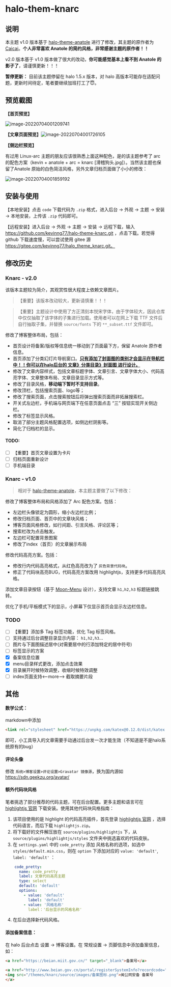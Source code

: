 # halo-them-knarc

## 说明


本主题 v1.0 版本基于 [halo-theme-anatole](https://github.com/halo-dev/halo-theme-anatole) 进行了修改，其主题的原作者为 [Caicai](https://www.caicai.me)。**个人非常喜欢 Anatole 的简约风格，非常感谢主题的原作者！！** 

v2.0 版本基于 v1.0 版本做了很大的改动，**你可能感觉基本上看不到 Anatole 的影子了**，请谨慎更新！！！

**暂停更新：** 目前该主题停留在 halo 1.5.x 版本，对 halo 高版本可能存在适配问题，更新时间待定，笔者要继续加班打工了😇。

## 预览截图

**【首页预览】**

![image-20220704001209741](img/README/image-20220704001209741.png)



**【文章页面预览】**![image-20220704001726105](img/README/image-20220704001726105.png)

**【侧边栏预览】**

有过用 Linux-arc 主题的朋友应该很熟悉上面这种配色，是的该主题参考了 arc 的配色方案（kevin + anatole + arc = knarc [滑稽狗头.jpg]）。当然该主题也保留了Anatole 原始的白色简洁风格，另外文章归档页面做了小小的修改：

![image-20220704001859192](img/README/image-20220704001859192.png)

## 安装与使用

【本地安装】点击 `code` 下载代码为 `.zip` 格式，进入后台 -> 外观 -> 主题 -> 安装 -> 本地安装，上传该 `.zip` 代码即可。

 【远程安装】进入后台 -> 外观 -> 主题 -> 安装 -> 远程下载，输入 https://github.com/kevinng77/halo-theme-knarc.git ，点击下载。若觉得 github 下载速度慢，可以尝试使用 gitee 源 https://gitee.com/kevinng77/halo_theme_knarc.git。

## 修改历史

### Knarc - v2.0

该版本主题较为简介，其观赏性很大程度上依赖文章图片。

> 【重要】该版本改动较大，更新请慎重！！！

> 【重要】主题设计中使用了方正清刻本悦宋字体，由于字体较大，因此仓库中仅仅抽取了该字体的子集进行加载。使用者可以在网上下载 TTF 文件后自行抽取子集，并替换 `source/fonts` 下的 `**_subset.ttf` 文件即可。

修改了博客整体布局，包括：

+ 首页设计将备案/版权等信息统一移动到了页面最下方，保留 Anatole 原作者信息。
+ 首页添加了分类幻灯片导航窗口。**<u>只有添加了封面图的类别才会显示在导航栏中！！你可以在halo后台的 文章》分类目录》封面图 进行设计。</u>**
+ 修改了文章内容样式，包括文章标题字体、文章引言、文章字体大小、代码高亮字体、文章整体布局、文章目录显示方式等。
+ 修改了目录风格，**移动端下暂时不支持目录**。
+ 修改顶栏，包括搜索页面、logo等；
+ 修改了搜索页面，点击搜索按钮后将弹出搜索页面而非拓展搜索栏。
+ 开关式左边栏，手机端与网页端下在任意页面点击 “三” 按钮实现开关侧边栏。
+ 修改了标签显示风格。
+ 取消了部分主题风格配置选项，如侧边栏阴影等。
+ 简化了归档栏的显示。

#### TODO:

- [ ] 【重要】首页文章设置为卡片
- [ ] 归档页面重新设计
- [ ] 手机端目录

### Knarc - v1.0

> 相对于  [halo-theme-anatole](https://github.com/halo-dev/halo-theme-anatole)，本主题主要做了以下修改：

修改了博客整体布局和风格添加了 Arc 配色方案。包括：

+ 左边栏头像锁定为圆形，缩小左边栏比例；
+ 修改归档页面、首页中的文章块风格；
+ 博客页面风格修改，如行间距、引言风格、评论区等；
+ 搜索栏改为点击触发。
+ 左边栏可配置背景图案
+ 修改了index（首页）的文章展示布局

修改代码高亮方案。包括：

+ 修改行内代码高亮格式，从红色高亮改为了 `灰色背景代码块`。
+ 修正了代码块高亮BUG，代码高亮方案改用 highlightjs，支持更多代码高亮风格。

添加文章目录按钮（基于 [Moon-Menu](https://github.com/jiangtj-lab/hexo-cake-moon-menu) 设计），支持文章 `h1,h2,h3` 标题链接跳转。

优化了手机/平板模式下的显示，小屏幕下仅显示首页会显示左边栏信息。

### TODO

- [ ] 【重要】添加多 Tag 标签功能，优化 Tag 标签风格。
- [ ] 支持通过后台调整目录显示内容： `h1,h2,h3`...
- [ ] 图片与下面图描述居中(对需要居中的行添加特定的居中符号)
- [ ] 标签显示的方案
- [x] 备案信息位置
- [x] menu目录样式更改，添加点击效果
- [x] 目录展开时候特效调整，收缩时候特效调整
- [ ] index页面支持<--more--> 截取摘要片段

## 其他

#### **数学公式：**

markdown中添加

```html
<link rel="stylesheet" href="https://unpkg.com/katex@0.12.0/dist/katex.min.css" />
```

即可，小工具导入的文章需要手动通过后台发一次才能生效（不知道是不是halo系统原有的bug）

#### **评论头像**

修改 `系统>博客设置>评论设置>Gravatar 镜像源`，换为国内源如 https://sdn.geekzu.org/avatar/

#### **额外代码块风格**

笔者挑选了部分推荐的代码主题，可在后台配置。更多主题和语言可在 [highlightjs 官网](https://highlightjs.org/download/)  下载安装。使用其他代码块风格指南：

1. 该项目使用的是 highlight 的代码高亮插件，首先登录 [highlightjs 官网](https://highlightjs.org/download/)  ，选择代码语言，而后下载 `highlightjs.zip`。
2. 将下载好的文件解压放在 `source/plugins/highlightjs` 下，从 `source/plugins/highlightjs/styles` 文件夹中挑选喜欢的代码皮肤。
3. 在 `settings.yaml` 中的 `code_pretty` 添加 风格名称的选项，如选中 `styles/default.min.css`，则在 `option` 下添加对应的 `value: 'default'`, `label: 'default'` ：

```yaml
    code_pretty:
      name: code_pretty
      label: 文章代码高亮主题
      type: select
      default: 'default'
      options:
        - value: 'default'
          label: 'default'
        - value: '风格名称'
          label：'后台显示的风格名称'
```

4. 在后台选择新代码风格。

#### 添加备案信息：

在 halo 后台点击 设置 -> 博客设置。在 常规设置 -> 页脚信息中添加备案信息，如：

```html
<a href="https://beian.miit.gov.cn/" target="_blank">备案号</a>
 
<a href="http://www.beian.gov.cn/portal/registerSystemInfo?recordcode=" target="_blank">
<img src="/themes/knarc/source/images/备案图标.png">闽公网安备 备案号 
</a>
```
